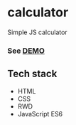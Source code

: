 # calculator
Simple JS calculator
### See [DEMO](https://kotwin98.github.io/calculator/)
## Tech stack
- HTML
- CSS
- RWD
- JavaScript ES6
